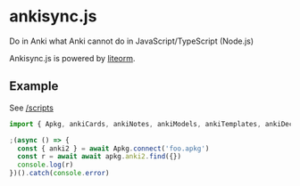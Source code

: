 # ankisync.js

Do in Anki what Anki cannot do in JavaScript/TypeScript (Node.js)

Ankisync.js is powered by [liteorm](https://github.com/patarapolw/liteorm).

## Example

See [/scripts](/scripts)

```ts
import { Apkg, ankiCards, ankiNotes, ankiModels, ankiTemplates, ankiDecks } from 'ankisync'

;(async () => {
  const { anki2 } = await Apkg.connect('foo.apkg')
  const r = await await apkg.anki2.find({})
  console.log(r)
})().catch(console.error)
```
